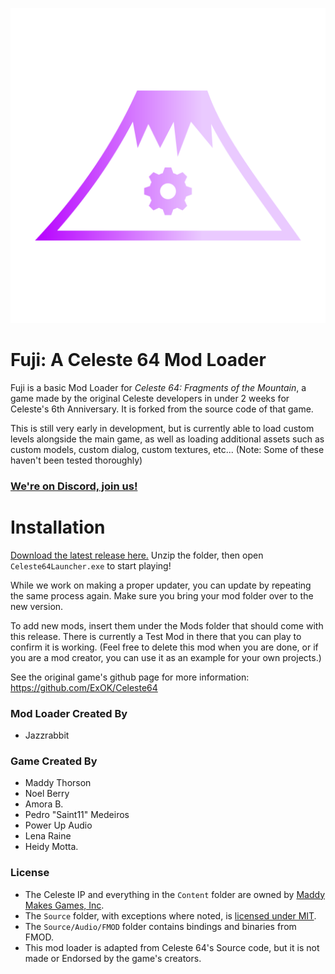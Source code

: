 ![Fuji](fuji.png)
# Fuji: A Celeste 64 Mod Loader
Fuji is a basic Mod Loader for *Celeste 64: Fragments of the Mountain*, a game made by the original Celeste developers in under 2 weeks for Celeste's 6th Anniversary. It is forked from the source code of that game.

This is still very early in development, but is currently able to load custom levels alongside the main game, as well as loading additional assets such as custom models, custom dialog, custom textures, etc... (Note: Some of these haven't been tested thoroughly)

### [We're on Discord, join us!](https://discord.gg/9NJcbSyuae)

# Installation
[Download the latest release here.](https://github.com/jasminegamedev/Fuji/releases/latest)
Unzip the folder, then open `Celeste64Launcher.exe` to start playing!

While we work on making a proper updater, you can update by repeating the same process again. Make sure you bring your mod folder over to the new version.

To add new mods, insert them under the Mods folder that should come with this release.
There is currently a Test Mod in there that you can play to confirm it is working. (Feel free to delete this mod when you are done, or if you are a mod creator, you can use it as an example for your own projects.)

See the original game's github page for more information:
https://github.com/ExOK/Celeste64

### Mod Loader Created By
 - Jazzrabbit

### Game Created By
 - Maddy Thorson
 - Noel Berry
 - Amora B.
 - Pedro "Saint11" Medeiros
 - Power Up Audio
 - Lena Raine
 - Heidy Motta.

### License
 - The Celeste IP and everything in the `Content` folder are owned by [Maddy Makes Games, Inc](https://www.maddymakesgames.com/).
 - The `Source` folder, with exceptions where noted, is [licensed under MIT](Source/License.txt).
 - The `Source/Audio/FMOD` folder contains bindings and binaries from FMOD.
 - This mod loader is adapted from Celeste 64's Source code, but it is not made or Endorsed by the game's creators. 
